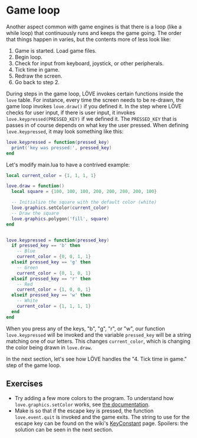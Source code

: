 # Game loop

Another aspect common with game engines is that there is a loop (like a while loop) that continuously runs and keeps the game going.
The order that things happen in varies, but the contents more of less look like:

1. Game is started. Load game files.
2. Begin loop.
3. Check for input from keyboard, joystick, or other peripherals.
4. Tick time in game.
5. Redraw the screen.
6. Go back to step 2.

During steps in the game loop, LÖVE invokes certain functions inside the `love` table.
For instance, every time the screen needs to be re-drawn, the game loop invokes `love.draw()` if you defined it.
In the step where LÖVE checks for user input, if there is user input, it invokes `love.keypressed(PRESSED_KEY)` if we defined it.
The `PRESSED_KEY` that is passes in of course depends on what key the user pressed.
When defining `love.keypressed`, it may look something like this:

```lua
love.keypressed = function(pressed_key)
  print('key was pressed:', pressed_key)
end
```

Let's modify main.lua to have a contrived example:

```lua
local current_color = {1, 1, 1, 1}

love.draw = function()
  local square = {100, 100, 100, 200, 200, 200, 200, 100}

  -- Initialize the square with the default color (white)
  love.graphics.setColor(current_color)
  -- Draw the square
  love.graphics.polygon('fill', square)
end


love.keypressed = function(pressed_key)
  if pressed_key == 'b' then
    -- Blue
    current_color = {0, 0, 1, 1}
  elseif pressed_key == 'g' then
    -- Green
    current_color = {0, 1, 0, 1}
  elseif pressed_key == 'r' then
    -- Red
    current_color = {1, 0, 0, 1}
  elseif pressed_key == 'w' then
    -- White
    current_color = {1, 1, 1, 1}
  end
end
```

When you press any of the keys, "b", "g", "r", or "w", our function `love.keypressed` will be invoked and the variable `pressed_key` will be a string matching one of our letters.
This changes `current_color`, which is changing the color being drawn in `love.draw`.

In the next section, let's see how LÖVE handles the "4. Tick time in game." step of the game loop.

## Exercises

- Try adding a few more colors to the program. To understand how `love.graphics.setColor` works, see [the documentation](https://love2d.org/wiki/love.graphics.setColor).
- Make is so that if the escape key is pressed, the function `love.event.quit` is invoked and the game exits. The string to use for the escape key can be found on the wiki's [KeyConstant](https://love2d.org/wiki/KeyConstant) page. Spoilers: the solution can be seen in the next section.
